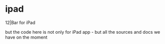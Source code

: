 # ipad
12|Bar for iPad

but the code here is not only for iPad app - but all the sources and docs we have on the moment
